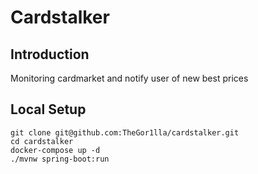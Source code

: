 # Cardstalker

## Introduction
Monitoring cardmarket and notify user of new best prices

## Local Setup

```
git clone git@github.com:TheGor1lla/cardstalker.git
cd cardstalker
docker-compose up -d
./mvnw spring-boot:run
```